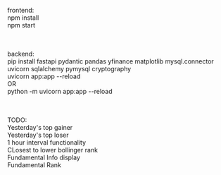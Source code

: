 frontend:<br>
npm install<br>
npm start<br><br><br>


backend:<br>
pip install fastapi pydantic pandas yfinance matplotlib mysql.connector uvicorn sqlalchemy pymysql cryptography <br>
uvicorn app:app --reload <br>
OR <br>
python -m uvicorn app:app --reload<br><br><br>


TODO: <br>
Yesterday's top gainer<br>
Yesterday's top loser<br>
1 hour interval functionality<br>
CLosest to lower bollinger rank<br>
Fundamental Info display<br>
Fundamental Rank<br><br><br>
